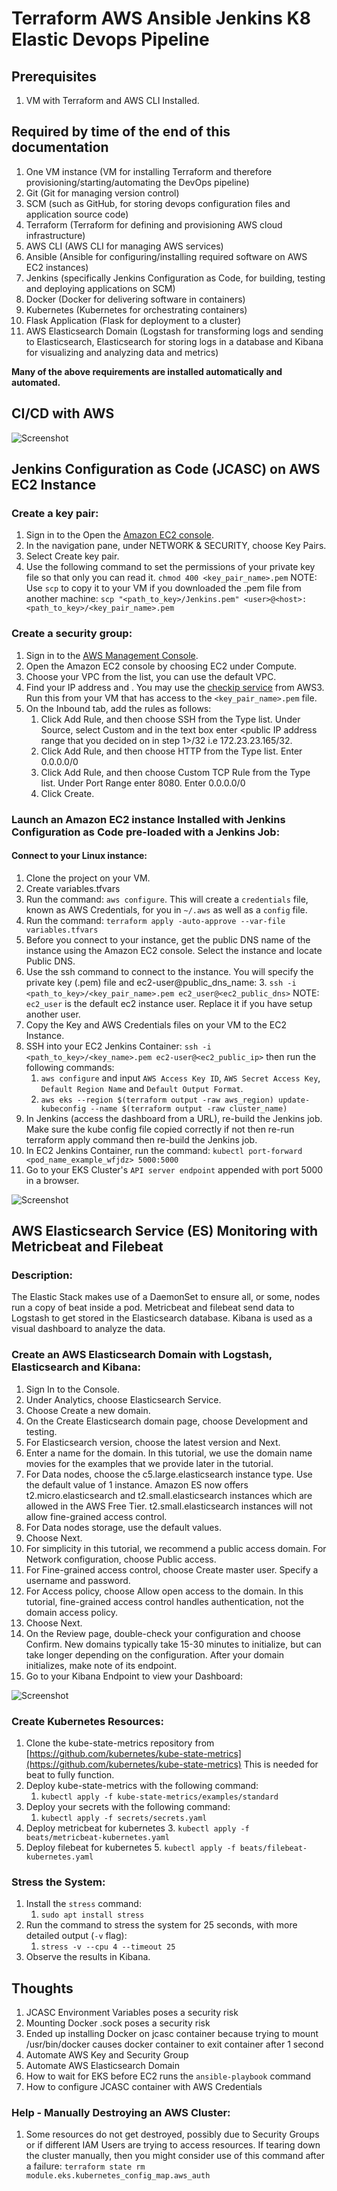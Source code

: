 # Terraform AWS Ansible Jenkins K8 Elastic Devops Pipeline
## Prerequisites

1. VM with Terraform and AWS CLI Installed.

## Required by time of the end of this documentation

1. One VM instance (VM for installing Terraform and  therefore provisioning/starting/automating the DevOps pipeline)
1. Git (Git for managing version control)
1. SCM (such as GitHub, for storing devops configuration files and application source code)
1. Terraform (Terraform for defining and provisioning AWS cloud infrastructure)
1. AWS CLI (AWS CLI for managing AWS services)
1. Ansible (Ansible for configuring/installing required software on AWS EC2 instances)
1. Jenkins (specifically Jenkins Configuration as Code, for building, testing and deploying applications on SCM)
1. Docker (Docker for delivering software in containers)
1. Kubernetes (Kubernetes for orchestrating containers)
1. Flask Application (Flask for deployment to a cluster)
1. AWS Elasticsearch Domain (Logstash for transforming logs and sending to Elasticsearch, Elasticsearch for storing logs in a database and Kibana for visualizing and analyzing data and metrics)

**Many of the above requirements are installed automatically and automated.**
## CI/CD with AWS
![Screenshot](documentation/CI_CD_AWS.png)
## Jenkins Configuration as Code (JCASC) on AWS EC2 Instance
### Create a key pair:
1. Sign in to the Open the [Amazon EC2 console](https://console.aws.amazon.com/ec2/ "Amazon EC2 console").
2. In the navigation pane, under NETWORK & SECURITY, choose Key Pairs.
3. Select Create key pair.
4. Use the following command to set the permissions of your private key file so that only you can read it.
```chmod 400 <key_pair_name>.pem```
NOTE: Use `scp` to copy it to your VM if you downloaded the .pem file from another machine:
```scp "<path_to_key>/Jenkins.pem" <user>@<host>:<path_to_key>/<key_pair_name>.pem```

### Create a security group:
1. Sign in to the [AWS Management Console](https://console.aws.amazon.com/ec2/ "AWS Management Console").
2. Open the Amazon EC2 console by choosing EC2 under Compute.
3. Choose your VPC from the list, you can use the default VPC.
4. Find your IP address and . You may use the [checkip service](http://checkip.amazonaws.com/ "checkip service") from AWS3. Run this from your VM that has access to the `<key_pair_name>.pem` file.
5. On the Inbound tab, add the rules as follows:
	1. Click Add Rule, and then choose SSH from the Type list. Under Source, select Custom and in the text box enter <public IP address range that you decided on in step 1>/32 i.e 172.23.23.165/32.
	2. Click Add Rule, and then choose HTTP from the Type list. Enter 0.0.0.0/0
	3. Click Add Rule, and then choose Custom TCP Rule from the Type list. Under Port Range enter 8080. Enter 0.0.0.0/0
	4. Click Create.

### Launch an Amazon EC2 instance Installed with Jenkins Configuration as Code pre-loaded with a Jenkins Job:
#### Connect to your Linux instance:
1. Clone the project on your VM.
3. Create variables.tfvars
4. Run the command: ```aws configure```. This will create a `credentials` file, known as AWS Credentials, for you in `~/.aws` as well as a `config` file.
2. Run the command: ```terraform apply -auto-approve --var-file variables.tfvars```
3. Before you connect to your instance, get the public DNS name of the instance using the Amazon EC2 console. Select the instance and locate Public DNS.
2. Use the ssh command to connect to the instance. You will specify the private key (.pem) file and ec2-user@public_dns_name:
	3. ```ssh -i <path_to_key>/<key_pair_name>.pem ec2_user@<ec2_public_dns>``` NOTE: `ec2_user` is the default ec2 instance user. Replace it if you have setup another user.
3. Copy the Key and AWS Credentials files on your VM to the EC2 Instance.
3. SSH into your EC2 Jenkins Container: ```ssh -i <path_to_key>/<key_name>.pem ec2-user@<ec2_public_ip>``` then run the following commands:
	1. ```aws configure``` and input `AWS Access Key ID`, `AWS Secret Access Key`, `Default Region Name` and `Default Output Format`.
	2. ```aws eks --region $(terraform output -raw aws_region) update-kubeconfig --name $(terraform output -raw cluster_name)```
4. In Jenkins (access the dashboard from a URL), re-build the Jenkins job. Make sure the kube config file copied correctly if not then re-run terraform apply command then re-build the Jenkins job.
5. In EC2 Jenkins Container, run the command: ```kubectl port-forward <pod_name_example_wfjdz> 5000:5000```
6. Go to your EKS Cluster's `API server endpoint` appended with port 5000 in a browser.

![Screenshot](documentation/flask-on-eks.png)


## AWS Elasticsearch Service (ES) Monitoring with Metricbeat and Filebeat
### Description:
The Elastic Stack makes use of a DaemonSet to ensure all, or some, nodes run a copy of beat inside a pod. Metricbeat and filebeat send data to Logstash to get stored in the Elasticsearch database. Kibana is used as a visual dashboard to analyze the data.

### Create an AWS Elasticsearch Domain with Logstash, Elasticsearch and Kibana:
1. Sign In to the Console.
1. Under Analytics, choose Elasticsearch Service.
1. Choose Create a new domain.
1. On the Create Elasticsearch domain page, choose Development and testing.
1. For Elasticsearch version, choose the latest version and Next.
1. Enter a name for the domain. In this tutorial, we use the domain name movies for the examples that we provide later in the tutorial.
1. For Data nodes, choose the c5.large.elasticsearch instance type. Use the default value of 1 instance. Amazon ES now offers t2.micro.elasticsearch and t2.small.elasticsearch instances which are allowed in the AWS Free Tier. t2.small.elasticsearch instances will not allow fine-grained access control.
1. For Data nodes storage, use the default values.
1. Choose Next.
1. For simplicity in this tutorial, we recommend a public access domain. For Network configuration, choose Public access.
1. For Fine-grained access control, choose Create master user. Specify a username and password.
1. For Access policy, choose Allow open access to the domain. In this tutorial, fine-grained access control handles authentication, not the domain access policy.
1. Choose Next.
1. On the Review page, double-check your configuration and choose Confirm. New domains typically take 15-30 minutes to initialize, but can take longer depending on the configuration. After your domain initializes, make note of its endpoint.
2. Go to your Kibana Endpoint to view your Dashboard:

![Screenshot](documentation/elastic-on-aws.png)

### Create Kubernetes Resources:
1. Clone the kube-state-metrics repository from [https://github.com/kubernetes/kube-state-metrics](https://github.com/kubernetes/kube-state-metrics) This is needed for beat to fully function.
2. Deploy kube-state-metrics with the following command:
	1. `kubectl apply -f kube-state-metrics/examples/standard`
2. Deploy your secrets with the following command:
	1. `kubectl apply -f secrets/secrets.yaml`
2. Deploy metricbeat for kubernetes 
	3. `kubectl apply -f beats/metricbeat-kubernetes.yaml`
4. Deploy filebeat for kubernetes 
	5. `kubectl apply -f beats/filebeat-kubernetes.yaml`

### Stress the System:
1. Install the `stress` command:
	1. `sudo apt install stress`
1. Run the command to stress the system for 25 seconds, with more detailed output (`-v` flag):
	1. ```stress -v --cpu 4 --timeout 25```
2. Observe the results in Kibana.

## Thoughts
1. JCASC Environment Variables poses a security risk
2. Mounting Docker .sock poses a security risk
3. Ended up installing Docker on jcasc container because trying to mount /usr/bin/docker causes docker container to exit container after 1 second
4. Automate AWS Key and Security Group
5. Automate AWS Elasticsearch Domain
5. How to wait for EKS before EC2 runs the `ansible-playbook` command
5. How to configure JCASC container with AWS Credentials

### Help - Manually Destroying an AWS Cluster:
1. Some resources do not get destroyed, possibly due to Security Groups or if different IAM Users are trying to access resources. If tearing down the cluster manually, then you might consider use of this command after a failure: ```terraform state rm module.eks.kubernetes_config_map.aws_auth```
